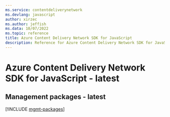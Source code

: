 ```yaml
---
ms.service: contentdeliverynetwork
ms.devlang: javascript
author: xirzec
ms.author: jeffish
ms.data: 10/07/2022
ms.topic: reference
title: Azure Content Delivery Network SDK for JavaScript
description: Reference for Azure Content Delivery Network SDK for JavaScript
---
```

# Azure Content Delivery Network SDK for JavaScript - latest

## Management packages - latest
[!INCLUDE [mgmt-packages](content-delivery-network-mgmt-index.md)]
